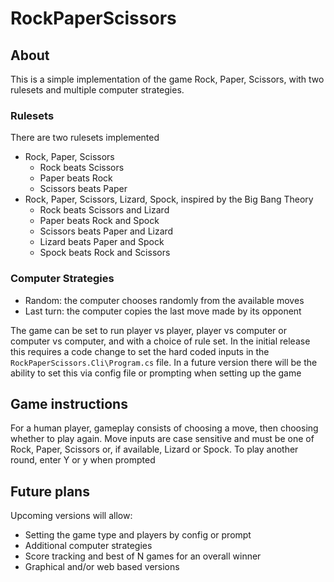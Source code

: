 # RockPaperScissors

## About
This is a simple implementation of the game Rock, Paper, Scissors, with two rulesets and multiple computer strategies.

### Rulesets
There are two rulesets implemented
* Rock, Paper, Scissors
    * Rock beats Scissors
    * Paper beats Rock
    * Scissors beats Paper
* Rock, Paper, Scissors, Lizard, Spock, inspired by the Big Bang Theory
    * Rock beats Scissors and Lizard
    * Paper beats Rock and Spock
    * Scissors beats Paper and Lizard
    * Lizard beats Paper and Spock
    * Spock beats Rock and Scissors

### Computer Strategies
* Random: the computer chooses randomly from the available moves
* Last turn: the computer copies the last move made by its opponent

The game can be set to run player vs player, player vs computer or computer vs computer, and with a choice of rule set. In the initial release this requires a code change to set the hard coded inputs in the `RockPaperScissors.Cli\Program.cs` file. In a future version there will be the ability to set this via config file or prompting when setting up the game

## Game instructions
For a human player, gameplay consists of choosing a move, then choosing whether to play again. Move inputs are case sensitive and must be one of Rock, Paper, Scissors or, if available, Lizard or Spock. To play another round, enter Y or y when prompted

## Future plans
Upcoming versions will allow:
* Setting the game type and players by config or prompt
* Additional computer strategies
* Score tracking and best of N games for an overall winner
* Graphical and/or web based versions